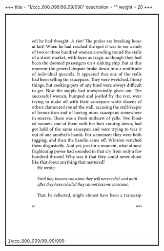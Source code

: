 +++
title = "1/ccc_000_099/90_99/090"
description = ""
weight = 20
+++

<table style="border:2px solid black;max-width:800px;max-height:800px;" 
><tr><td><img class="center-fit-jpg"
src="/jpg_/out_jpg_1984__090.jpg"  >1/ccc_000_099/90_99/090</img></td></tr></table>